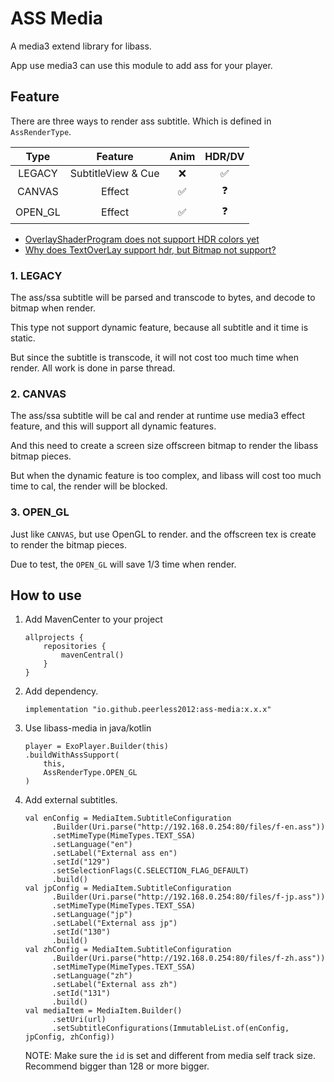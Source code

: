 # ASS Media
A media3 extend library for libass.

App use media3 can use this module to add ass for your player.

## Feature
There are three ways to render ass subtitle.
Which is defined in `AssRenderType`.

| Type | Feature | Anim | HDR/DV |
| :----: | :----: | :----: | :----: |
| LEGACY | SubtitleView & Cue | ❌ | ✅ |
| CANVAS | Effect | ✅ | ❓ |
| OPEN_GL | Effect | ✅ | ❓ |

* [OverlayShaderProgram does not support HDR colors yet](https://github.com/androidx/media/issues/723)
* [Why does TextOverLay support hdr, but Bitmap not support?](https://github.com/androidx/media/issues/2383)

### 1. LEGACY
The ass/ssa subtitle will be parsed and transcode to bytes, and decode to bitmap when render.

This type not support dynamic feature, because all subtitle and it time is static.

But since the subtitle is transcode, it will not cost too much time when render. All work is done in parse thread.

### 2. CANVAS
The ass/ssa subtitle will be cal and render at runtime use media3 effect feature, and this will support all dynamic features.

And this need to create a screen size offscreen bitmap to render the libass bitmap pieces.

But when the dynamic feature is too complex, and libass will cost too much time to cal, the render will be blocked.

### 3. OPEN_GL
Just like `CANVAS`, but use OpenGL to render. and the offscreen tex is create to render the bitmap pieces.

Due to test, the `OPEN_GL` will save 1/3 time when render.

## How to use
1. Add MavenCenter to your project
    ```
    allprojects {
        repositories {
            mavenCentral()
        }
    }
    ```
2. Add dependency.
    ```
   implementation "io.github.peerless2012:ass-media:x.x.x"
    ```
3. Use libass-media in java/kotlin
    ```
    player = ExoPlayer.Builder(this)
    .buildWithAssSupport(
        this,
        AssRenderType.OPEN_GL
    )
    ```
4. Add external subtitles.
   ```
   val enConfig = MediaItem.SubtitleConfiguration
         .Builder(Uri.parse("http://192.168.0.254:80/files/f-en.ass"))
         .setMimeType(MimeTypes.TEXT_SSA)
         .setLanguage("en")
         .setLabel("External ass en")
         .setId("129")
         .setSelectionFlags(C.SELECTION_FLAG_DEFAULT)
         .build()
   val jpConfig = MediaItem.SubtitleConfiguration
         .Builder(Uri.parse("http://192.168.0.254:80/files/f-jp.ass"))
         .setMimeType(MimeTypes.TEXT_SSA)
         .setLanguage("jp")
         .setLabel("External ass jp")
         .setId("130")
         .build()
   val zhConfig = MediaItem.SubtitleConfiguration
         .Builder(Uri.parse("http://192.168.0.254:80/files/f-zh.ass"))
         .setMimeType(MimeTypes.TEXT_SSA)
         .setLanguage("zh")
         .setLabel("External ass zh")
         .setId("131")
         .build()
   val mediaItem = MediaItem.Builder()
         .setUri(url)
         .setSubtitleConfigurations(ImmutableList.of(enConfig, jpConfig, zhConfig))
   ```
   NOTE: Make sure the `id` is set and different from media self track size. Recommend bigger than 128 or more bigger.
